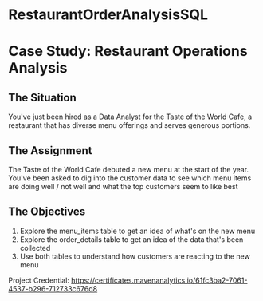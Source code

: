 # RestaurantOrderAnalysisSQL

<h1> Case Study: Restaurant Operations Analysis</h1>

<h2>The Situation</h2>

You've just been hired as a Data Analyst for the Taste of the World Cafe, a restaurant that has diverse menu offerings and serves generous portions.

<h2>The Assignment</h2>

The Taste of the World Cafe debuted a new menu at the start of the year. You've been asked to dig into the customer data to see which menu items are doing well / not well and what the top customers seem to like best

<h2>The Objectives</h2>

1. Explore the menu_items table to get an idea of what's on the new menu
2. Explore the order_details table to get an idea of the data that's been collected
3. Use both tables to understand how customers are reacting to the new menu

Project Credential: https://certificates.mavenanalytics.io/61fc3ba2-7061-4537-b296-712733c676d8
